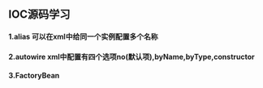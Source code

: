 ## **IOC源码学习**

#### 1.alias 可以在xml中给同一个实例配置多个名称
#### 2.autowire xml中配置有四个选项no(默认项),byName,byType,constructor
#### 3.FactoryBean